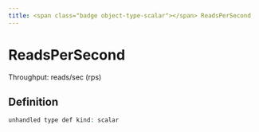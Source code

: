 ```yaml
---
title: <span class="badge object-type-scalar"></span> ReadsPerSecond
---
```

# <span class="badge object-type-scalar"></span> ReadsPerSecond

Throughput: reads/sec (rps)

## Definition

```php
unhandled type def kind: scalar
```

